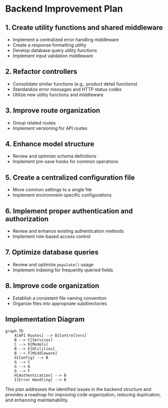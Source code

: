 # Backend Improvement Plan

## 1. Create utility functions and shared middleware
- Implement a centralized error handling middleware
- Create a response formatting utility
- Develop database query utility functions
- Implement input validation middleware

## 2. Refactor controllers
- Consolidate similar functions (e.g., product detail functions)
- Standardize error messages and HTTP status codes
- Utilize new utility functions and middleware

## 3. Improve route organization
- Group related routes
- Implement versioning for API routes

## 4. Enhance model structure
- Review and optimize schema definitions
- Implement pre-save hooks for common operations

## 5. Create a centralized configuration file
- Move common settings to a single file
- Implement environment-specific configurations

## 6. Implement proper authentication and authorization
- Review and enhance existing authentication methods
- Implement role-based access control

## 7. Optimize database queries
- Review and optimize `populate()` usage
- Implement indexing for frequently queried fields

## 8. Improve code organization
- Establish a consistent file naming convention
- Organize files into appropriate subdirectories

## Implementation Diagram

```mermaid
graph TD
    A[API Routes] --> B[Controllers]
    B --> C[Services]
    C --> D[Models]
    B --> E[Utilities]
    B --> F[Middleware]
    G[Config] --> B
    G --> C
    G --> D
    G --> F
    H[Authentication] --> B
    I[Error Handling] --> B
```

This plan addresses the identified issues in the backend structure and provides a roadmap for improving code organization, reducing duplication, and enhancing maintainability.